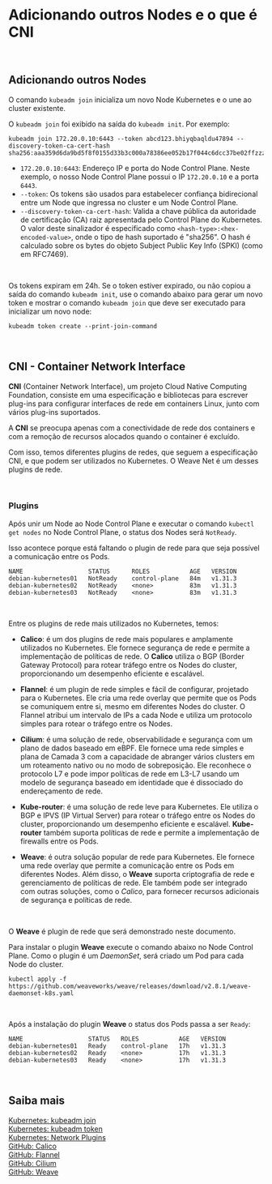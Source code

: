 # Adicionando outros Nodes e o que é CNI

<br>

## Adicionando outros Nodes

O comando `kubeadm join` inicializa um novo Node Kubernetes e o une ao cluster existente.

O `kubeadm join` foi exibido na saída do `kubeadm init`. Por exemplo:

```shell
kubeadm join 172.20.0.10:6443 --token abcd123.bhiyqbaqldu47894 --discovery-token-ca-cert-hash sha256:aaa359d6da9bd5f8f0155d33b3c000a78386ee052b17f044c6dcc37be02ffzzz
```
- `172.20.0.10:6443`: Endereço IP e porta do Node Control Plane. Neste exemplo, o nosso Node Control Plane possui o IP `172.20.0.10` e a porta `6443`.
- `--token`:  Os tokens são usados ​​para estabelecer confiança bidirecional entre um Node que ingressa no cluster e um Node Control Plane.
- `--discovery-token-ca-cert-hash`: Valida a chave pública da autoridade de certificação (CA) raiz apresentada pelo Control Plane do Kubernetes. O valor deste sinalizador é especificado como `<hash-type>:<hex-encoded-value>`, onde o tipo de hash suportado é "sha256". O hash é calculado sobre os bytes do objeto Subject Public Key Info (SPKI) (como em RFC7469).

<br>

Os tokens expiram em 24h. Se o token estiver expirado, ou não copiou a saída do comando `kubeadm init`, use o comando abaixo para gerar um novo token e mostrar o comando `kubeadm join` que deve ser executado para inicializar um novo node:

```shell
kubeadm token create --print-join-command
```

<br>

## CNI - Container Network Interface

**CNI** (Container Network Interface), um projeto Cloud Native Computing Foundation, consiste em uma especificação e bibliotecas para escrever plug-ins para configurar interfaces de rede em containers Linux, junto com vários plug-ins suportados.

A **CNI** se preocupa apenas com a conectividade de rede dos containers e com a remoção de recursos alocados quando o container é excluído. 

Com isso, temos diferentes plugins de redes, que seguem a especificação CNI, e que podem ser utilizados no Kubernetes. O Weave Net é um desses plugins de rede.

<br>

### Plugins

Após unir um Node ao Node Control Plane e executar o comando `kubectl get nodes` no Node Control Plane, o status dos Nodes será `NotReady`.

Isso acontece porque está faltando o plugin de rede para que seja possível a comunicação entre os Pods.

```
NAME                  STATUS      ROLES           AGE   VERSION
debian-kubernetes01   NotReady    control-plane   84m   v1.31.3
debian-kubernetes02   NotReady    <none>          83m   v1.31.3
debian-kubernetes03   NotReady    <none>          83m   v1.31.3
```
<br>

Entre os plugins de rede mais utilizados no Kubernetes, temos:

- **Calico**: é um dos plugins de rede mais populares e amplamente utilizados no Kubernetes. Ele fornece segurança de rede e permite a implementação de políticas de rede. O **Calico** utiliza o BGP (Border Gateway Protocol) para rotear tráfego entre os Nodes do cluster, proporcionando um desempenho eficiente e escalável.

- **Flannel**: é um plugin de rede simples e fácil de configurar, projetado para o Kubernetes. Ele cria uma rede overlay que permite que os Pods se comuniquem entre si, mesmo em diferentes Nodes do cluster. O Flannel atribui um intervalo de IPs a cada Node e utiliza um protocolo simples para rotear o tráfego entre os Nodes.

- **Cilium**: é uma solução de rede, observabilidade e segurança com um plano de dados baseado em eBPF. Ele fornece uma rede simples e plana de Camada 3 com a capacidade de abranger vários clusters em um roteamento nativo ou no modo de sobreposição. Ele reconhece o protocolo L7 e pode impor políticas de rede em L3-L7 usando um modelo de segurança baseado em identidade que é dissociado do endereçamento de rede.

- **Kube-router**:  é uma solução de rede leve para Kubernetes. Ele utiliza o BGP e IPVS (IP Virtual Server) para rotear o tráfego entre os Nodes do cluster, proporcionando um desempenho eficiente e escalável. **Kube-router** também suporta políticas de rede e permite a implementação de firewalls entre os Pods.

- **Weave**: é outra solução popular de rede para Kubernetes. Ele fornece uma rede overlay que permite a comunicação entre os Pods em diferentes Nodes. Além disso, o **Weave** suporta criptografia de rede e gerenciamento de políticas de rede. Ele também pode ser integrado com outras soluções, como o *Calico*, para fornecer recursos adicionais de segurança e políticas de rede.

<br>

O **Weave** é plugin de rede que será demonstrado neste documento. 

Para instalar o plugin **Weave** execute o comando abaixo no Node Control Plane. Como o plugin é um *DaemonSet*, será criado um Pod para cada Node do cluster.

```shell
kubectl apply -f https://github.com/weaveworks/weave/releases/download/v2.8.1/weave-daemonset-k8s.yaml
```

<br>

Após a instalação do plugin **Weave** o status dos Pods passa a ser `Ready`:

```shell
NAME                  STATUS   ROLES           AGE   VERSION
debian-kubernetes01   Ready    control-plane   17h   v1.31.3
debian-kubernetes02   Ready    <none>          17h   v1.31.3
debian-kubernetes03   Ready    <none>          17h   v1.31.3
```

<br>

## Saiba mais
[Kubernetes: kubeadm join](https://kubernetes.io/docs/reference/setup-tools/kubeadm/kubeadm-join/)    
[Kubernetes: kubeadm token](https://kubernetes.io/docs/reference/setup-tools/kubeadm/kubeadm-token/)  
[Kubernetes: Network Plugins](https://kubernetes.io/docs/concepts/extend-kubernetes/compute-storage-net/network-plugins/)    
[GitHub: Calico](https://github.com/projectcalico/calico)     
[GitHub: Flannel](https://github.com/flannel-io/flannel)   
[GitHub: Cilium](https://github.com/cilium/cilium)   
[GitHub: Weave](https://github.com/weaveworks/weave) 
